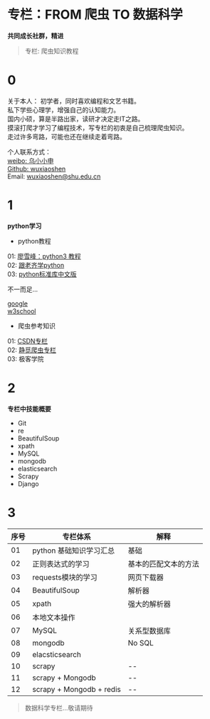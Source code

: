 # 专栏：FROM 爬虫 TO 数据科学



**共同成长社群，精进**

> 专栏: 爬虫知识教程

# 0
关于本人：
初学者，同时喜欢编程和文艺书籍。  
私下学些心理学，增强自己的认知能力。  
国内小硕，算是半路出家，读研才决定走IT之路。  
摸滚打爬才学习了编程技术，写专栏的初衷是自己梳理爬虫知识。  
走过许多弯路，可能也还在继续走着弯路。  

个人联系方式：  
[weibo: 乌小小申](http://weibo.com/1948244870/profile?rightmod=1&wvr=6&mod=personinfo&is_all=1)  
[Github: wuxiaoshen](https://github.com/wuxiaoxiaoshen)  
Email: wuxiaoshen@shu.edu.cn  

# 1

**python学习**

- python教程

01: [廖雪峰：python3 教程](http://www.liaoxuefeng.com/wiki/0014316089557264a6b348958f449949df42a6d3a2e542c000)  
02: [跟老齐学python](https://github.com/qiwsir/StarterLearningPython)  
03: [python标准库中文版](http://python.usyiyi.cn/python_278/library/index.html)  

不一而足...

[google](https://www.google.com/)  
[w3school](http://www.w3school.com.cn/index.html)  

- 爬虫参考知识

01: [CSDN专栏](http://blog.csdn.net/column/details/why-bug.html)  
02: [静觅爬虫专栏](http://cuiqingcai.com/tag/%E7%88%AC%E8%99%AB)  
03: 极客学院  

# 2

**专栏中技能概要**

- Git 
- re
- BeautifulSoup
- xpath
- MySQL 
- mongodb
- elasticsearch
- Scrapy
- Django

# 3
|序号|专栏体系|解释|  
|---|---|---|  
|01|python 基础知识学习汇总|基础|  
|02|正则表达式的学习|基本的匹配文本的方法|  
|03|requests模块的学习|网页下载器|  
|04|BeautifulSoup|解析器|  
|05|xpath|强大的解析器|  
|06|本地文本操作|  
|07|MySQL|关系型数据库|  
|08|mongodb|No SQL|  
|09|elacsticsearch|  
|10|scrapy|--|  
|11|scrapy + Mongodb|--|  
|12|scrapy + Mongodb + redis|--|  

> 数据科学专栏...敬请期待


